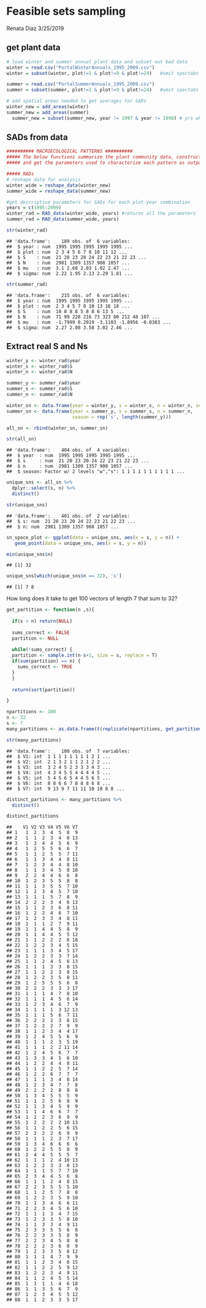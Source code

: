 Feasible sets sampling
================
Renata Diaz
3/25/2019

get plant data
--------------

``` r
# load winter and summer annual plant data and subset out bad data
winter = read.csv("PortalWinterAnnuals_1995_2009.csv")
winter = subset(winter, plot!=1 & plot!=9 & plot!=24)   #omit spectabs removal (1,9) and misshapen plot (24)

summer = read.csv("PortalSummerAnnuals_1995_2009.csv")
summer = subset(summer, plot!=1 & plot!=9 & plot!=24)   #omit spectabs removal (1,9) and misshapen plot (24)

# add spatial areas needed to get averages for SARs
winter_new = add_areas(winter)
summer_new = add_areas(summer)
  summer_new = subset(summer_new, year != 1997 & year != 1998) # yrs where Unid Spp > 10% community
```

SADs from data
--------------

``` r
########## MACROECOLOGICAL PATTERNS ##########
##### The below functions summarize the plant community data, construct the three macroecological patterns,
##### and get the parameters used to characterize each pattern as output for analysis

##### RADs
# reshape data for analysis
winter_wide = reshape_data(winter_new)
summer_wide = reshape_data(summer_new)

#get descriptive parameters for SADs for each plot-year combination
years = c(1995:2009)
winter_rad = RAD_data(winter_wide, years) #returns all the parameters
summer_rad = RAD_data(summer_wide, years) 

str(winter_rad)
```

    ## 'data.frame':    189 obs. of  6 variables:
    ##  $ year : num  1995 1995 1995 1995 1995 ...
    ##  $ plot : num  2 3 4 5 6 7 8 10 11 12 ...
    ##  $ S    : num  21 20 23 20 24 22 23 21 22 23 ...
    ##  $ N    : num  2981 1309 1357 908 1057 ...
    ##  $ mu   : num  3.1 2.68 2.03 1.02 2.47 ...
    ##  $ sigma: num  2.22 1.95 2.13 2.29 1.81 ...

``` r
str(summer_rad)
```

    ## 'data.frame':    215 obs. of  6 variables:
    ##  $ year : num  1995 1995 1995 1995 1995 ...
    ##  $ plot : num  2 3 4 5 7 8 10 13 16 18 ...
    ##  $ S    : num  10 8 8 8 5 8 8 6 13 5 ...
    ##  $ N    : num  71 99 228 216 73 323 80 212 48 107 ...
    ##  $ mu   : num  -1.7999 0.2919 -3.1103 -1.8956 -0.0383 ...
    ##  $ sigma: num  2.27 2.08 3.58 3.02 2.46 ...

Extract real S and Ns
---------------------

``` r
winter_y <- winter_rad$year
winter_s <- winter_rad$S
winter_n <- winter_rad$N

summer_y <- summer_rad$year
summer_s <- summer_rad$S
summer_n <- summer_rad$N

winter_sn <- data.frame(year = winter_y, s = winter_s, n = winter_n, season = rep('w', length(winter_y)))
summer_sn <- data.frame(year = summer_y, s = summer_s, n = summer_n,
                        season = rep('s', length(summer_y)))

all_sn <- rbind(winter_sn, summer_sn)

str(all_sn)
```

    ## 'data.frame':    404 obs. of  4 variables:
    ##  $ year  : num  1995 1995 1995 1995 1995 ...
    ##  $ s     : num  21 20 23 20 24 22 23 21 22 23 ...
    ##  $ n     : num  2981 1309 1357 908 1057 ...
    ##  $ season: Factor w/ 2 levels "w","s": 1 1 1 1 1 1 1 1 1 1 ...

``` r
unique_sns <- all_sn %>%
  dplyr::select(s, n) %>%
  distinct()

str(unique_sns)
```

    ## 'data.frame':    401 obs. of  2 variables:
    ##  $ s: num  21 20 23 20 24 22 23 21 22 23 ...
    ##  $ n: num  2981 1309 1357 908 1057 ...

``` r
sn_space_plot <- ggplot(data = unique_sns, aes(x = s, y = n)) +
   geom_point(data = unique_sns, aes(x = s, y = n))

min(unique_sns$n)
```

    ## [1] 32

``` r
unique_sns[which(unique_sns$n == 32), 's']
```

    ## [1] 7 8

How long does it take to get 100 vectors of length 7 that sum to 32?

``` r
get_partition <- function(n ,s){
  
  if(s > n) return(NULL)
  
  sums_correct <- FALSE
  partition <- NULL
  
  while(!sums_correct) {
  partition <- sample.int(n-s+1, size = s, replace = T)
  if(sum(partition) == n) {
    sums_correct <- TRUE
  }
  }
  
  return(sort(partition))

}  

npartitions <- 100
n <- 32
s <- 7
many_partitions <- as.data.frame(t(replicate(npartitions, get_partition(n = n, s = s))))

str(many_partitions)
```

    ## 'data.frame':    100 obs. of  7 variables:
    ##  $ V1: int  1 1 1 1 1 1 1 1 2 1 ...
    ##  $ V2: int  2 1 3 2 1 1 2 1 2 2 ...
    ##  $ V3: int  3 2 4 5 2 3 3 3 4 3 ...
    ##  $ V4: int  4 3 4 5 5 4 4 4 4 5 ...
    ##  $ V5: int  5 4 5 6 5 4 4 5 6 5 ...
    ##  $ V6: int  8 8 6 6 7 8 8 8 6 8 ...
    ##  $ V7: int  9 13 9 7 11 11 10 10 8 8 ...

``` r
distinct_partitions <- many_partitions %>%
  distinct()

distinct_partitions
```

    ##    V1 V2 V3 V4 V5 V6 V7
    ## 1   1  2  3  4  5  8  9
    ## 2   1  1  2  3  4  8 13
    ## 3   1  3  4  4  5  6  9
    ## 4   1  2  5  5  6  6  7
    ## 5   1  1  2  5  5  7 11
    ## 6   1  1  3  4  4  8 11
    ## 7   1  2  3  4  4  8 10
    ## 8   1  1  3  4  5  8 10
    ## 9   2  2  4  4  6  6  8
    ## 10  1  2  3  5  5  8  8
    ## 11  1  1  3  5  5  7 10
    ## 12  1  2  3  4  5  7 10
    ## 13  1  1  1  5  7  8  9
    ## 14  2  2  2  3  4  6 13
    ## 15  1  1  2  3  6  8 11
    ## 16  1  2  2  4  6  7 10
    ## 17  1  2  3  3  4  8 11
    ## 18  1  1  1  2  7  9 11
    ## 19  1  1  4  4  5  8  9
    ## 20  1  1  4  4  5  5 12
    ## 21  1  1  2  2  2  6 18
    ## 22  1  2  2  3  4  5 15
    ## 23  1  1  1  3  4  5 17
    ## 24  1  2  2  3  3  7 14
    ## 25  1  1  2  4  5  6 13
    ## 26  1  1  1  3  3  8 15
    ## 27  1  1  2  2  3  8 15
    ## 28  1  2  2  3  5  8 11
    ## 29  1  2  5  5  5  6  8
    ## 30  2  2  2  3  3  3 17
    ## 31  1  1  1  4  7  8 10
    ## 32  1  1  1  4  5  6 14
    ## 33  1  2  3  4  6  7  9
    ## 34  1  1  1  1  3 12 13
    ## 35  1  1  1  5  6  7 11
    ## 36  2  2  2  2  3  6 15
    ## 37  1  2  2  2  7  9  9
    ## 38  1  1  2  3  4  4 17
    ## 39  1  2  4  5  5  6  9
    ## 40  1  1  1  2  3  5 19
    ## 41  1  1  1  2  2 11 14
    ## 42  1  2  4  5  6  7  7
    ## 43  1  3  3  4  5  6 10
    ## 44  1  2  2  4  4  8 11
    ## 45  1  1  2  2  5  7 14
    ## 46  1  2  2  6  7  7  7
    ## 47  1  1  1  3  4  8 14
    ## 48  1  2  3  4  7  7  8
    ## 49  2  2  2  2  8  8  8
    ## 50  1  3  4  5  5  5  9
    ## 51  1  1  2  5  6  8  9
    ## 52  1  1  3  4  5  9  9
    ## 53  1  1  4  6  6  7  7
    ## 54  1  2  2  3  6  9  9
    ## 55  1  2  2  2  2 10 13
    ## 56  1  1  2  2  5  6 15
    ## 57  2  2  2  2  6  9  9
    ## 58  1  1  1  2  3  7 17
    ## 59  1  3  4  6  6  6  6
    ## 60  1  2  2  5  5  8  9
    ## 61  2  4  4  5  5  5  7
    ## 62  1  1  1  2  4 10 13
    ## 63  1  2  2  3  3  8 13
    ## 64  1  1  1  5  7  7 10
    ## 65  2  3  4  4  5  6  8
    ## 66  1  1  1  2  4  8 15
    ## 67  2  2  3  5  5  5 10
    ## 68  1  1  2  5  7  8  8
    ## 69  1  2  2  3  5  9 10
    ## 70  1  1  3  4  6  6 11
    ## 71  2  2  3  4  5  6 10
    ## 72  1  1  1  3  4  7 15
    ## 73  1  2  3  3  5  8 10
    ## 74  1  1  3  3  4  9 11
    ## 75  2  3  3  5  5  6  8
    ## 76  2  2  3  3  5  8  9
    ## 77  2  2  3  4  5  8  8
    ## 78  2  2  2  3  6  8  9
    ## 79  1  2  3  3  5  6 12
    ## 80  1  1  1  4  7  9  9
    ## 81  1  1  2  3  4  6 15
    ## 82  1  1  2  2  5  9 12
    ## 83  1  2  2  3  4  9 11
    ## 84  1  1  2  4  5  5 14
    ## 85  1  1  1  1  4  6 18
    ## 86  1  1  3  5  6  7  9
    ## 87  1  2  3  4  5  5 12
    ## 88  1  1  2  3  3  5 17
